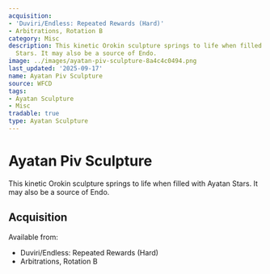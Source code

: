```yaml
---
acquisition:
- 'Duviri/Endless: Repeated Rewards (Hard)'
- Arbitrations, Rotation B
category: Misc
description: This kinetic Orokin sculpture springs to life when filled with Ayatan
  Stars. It may also be a source of Endo.
image: ../images/ayatan-piv-sculpture-8a4c4c0494.png
last_updated: '2025-09-17'
name: Ayatan Piv Sculpture
source: WFCD
tags:
- Ayatan Sculpture
- Misc
tradable: true
type: Ayatan Sculpture
---
```


# Ayatan Piv Sculpture

This kinetic Orokin sculpture springs to life when filled with Ayatan Stars. It may also be a source of Endo.

## Acquisition

Available from:
- Duviri/Endless: Repeated Rewards (Hard)
- Arbitrations, Rotation B

